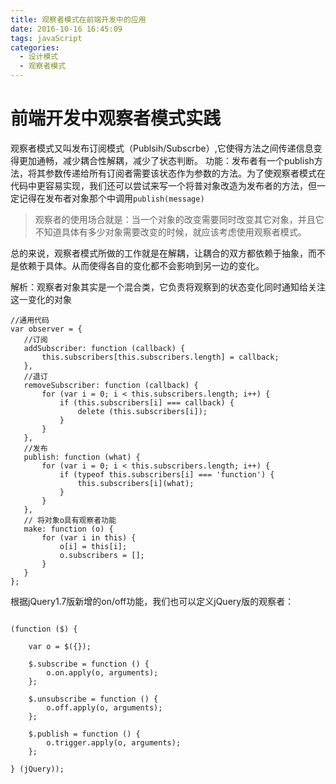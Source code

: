 ```yaml
---
title: 观察者模式在前端开发中的应用
date: 2016-10-16 16:45:09
tags: javaScript
categories:
  - 设计模式
  - 观察者模式
---
```


# 前端开发中观察者模式实践

观察者模式又叫发布订阅模式（Publsih/Subscrbe）,它使得方法之间传递信息变得更加通畅，减少耦合性解耦，减少了状态判断。
功能：发布者有一个publish方法，将其参数传递给所有订阅者需要该状态作为参数的方法。为了使观察者模式在代码中更容易实现，我们还可以尝试来写一个将普对象改造为发布者的方法，但一定记得在发布者对象那个中调用<code>publish(message)</code>

>观察者的使用场合就是：当一个对象的改变需要同时改变其它对象，并且它不知道具体有多少对象需要改变的时候，就应该考虑使用观察者模式。

 总的来说，观察者模式所做的工作就是在解耦，让耦合的双方都依赖于抽象，而不是依赖于具体。从而使得各自的变化都不会影响到另一边的变化。

 解析：观察者对象其实是一个混合类，它负责将观察到的状态变化同时通知给关注这一变化的对象
 ```     
 //通用代码
var observer = {
    //订阅
    addSubscriber: function (callback) {
        this.subscribers[this.subscribers.length] = callback;
    },
    //退订
    removeSubscriber: function (callback) {
        for (var i = 0; i < this.subscribers.length; i++) {
            if (this.subscribers[i] === callback) {
                delete (this.subscribers[i]);
            }
        }
    },
    //发布
    publish: function (what) {
        for (var i = 0; i < this.subscribers.length; i++) {
            if (typeof this.subscribers[i] === 'function') {
                this.subscribers[i](what);
            }
        }
    },
    // 将对象o具有观察者功能
    make: function (o) { 
        for (var i in this) {
            o[i] = this[i];
            o.subscribers = [];
        }
    }
};

```
根据jQuery1.7版新增的on/off功能，我们也可以定义jQuery版的观察者：
```

(function ($) {

    var o = $({});

    $.subscribe = function () {
        o.on.apply(o, arguments);
    };

    $.unsubscribe = function () {
        o.off.apply(o, arguments);
    };

    $.publish = function () {
        o.trigger.apply(o, arguments);
    };

} (jQuery));
```
